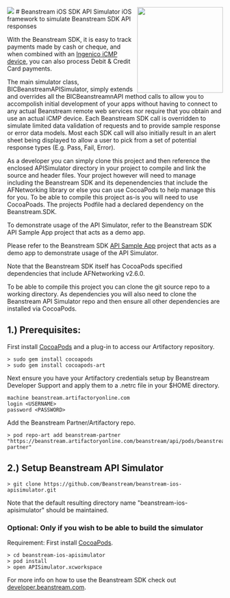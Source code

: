 <img src="http://www.beanstream.com/wp-content/uploads/2015/08/Beanstream-logo.png" />
# Beanstream iOS SDK API Simulator
<img align="right" src="http://ingenico.ca/wp-content/uploads/2014/07/ICMP-Main-carte-Updated-2-web-version-e1424706271455.jpg" height=200px />
iOS framework to simulate Beanstream SDK API responses

With the Beanstream SDK, it is easy to track payments made by cash or cheque, and when combined with an [Ingenico iCMP device](http://ingenico.ca/terminals/icmp/), you can also process Debit &amp; Credit Card payments.

The main simulator class, BICBeanstreamAPISimulator, simply extends and overrides all the BICBeanstreamnAPI method calls to allow you to accompolish initial development of your apps without having to connect to any actual Beanstream remote web services nor require that you obtain and use an actual iCMP device. Each Beanstream SDK call is overridden to simulate limited data validation of requests and to provide sample response or error data models. Most each SDK call will also initially result in an alert sheet being displayed to allow a user to pick from a set of potential response types (E.g. Pass, Fail, Error).

As a developer you can simply clone this project and then reference the enclosed APISimulator directory in your project to compile and link the source and header files. Your project however will need to manage including the Beanstream SDK and its depenendencies that include the AFNetworking library or else you can use CocoaPods to help manage this for you. To be able to compile this project as-is you will need to use CocoaPoads. The projects Podfile had a declared dependency on the Beanstream.SDK.

To demonstrate usage of the API Simulator, refer to the Beanstream SDK API Sample App project that acts as a demo app.

Please refer to the Beanstream SDK [API Sample App](https://github.com/Beanstream/beanstream-ios-apisample) project that acts as a demo app to demonstrate usage of the API Simulator.

Note that the Beanstream SDK itself has CocoaPods specified dependencies that include AFNetworking v2.6.0.

To be able to compile this project you can clone the git source repo to a working directory. As dependencies you will also need to clone the Beanstream API Simulator repo and then ensure all other dependencies are installed via CocoaPods.

## 1.) Prerequisites:

First install [CocoaPods](https://cocoapods.org) and a plug-in to access our Artifactory repository.

```
> sudo gem install cocoapods
> sudo gem install cocoapods-art
```

Next ensure you have your Artifactory credentials setup by Beanstream Developer Support and apply them to a .netrc file in your $HOME directory.

```
machine beanstream.artifactoryonline.com
login <USERNAME>
password <PASSWORD>
```

Add the Beanstream Partner/Artifactory repo.

```
> pod repo-art add beanstream-partner "https://beanstream.artifactoryonline.com/beanstream/api/pods/beanstream-partner"
```

## 2.) Setup Beanstream API Simulator

```
> git clone https://github.com/Beanstream/beanstream-ios-apisimulator.git
```

Note that the default resulting directory name "beanstream-ios-apisimulator" should be maintained.

### Optional: Only if you wish to be able to build the simulator

Requirement: First install [CocoaPods](https://cocoapods.org).

```
> cd beanstream-ios-apisimulator
> pod install
> open APISimulator.xcworkspace
```

For more info on how to use the Beanstream SDK check out [developer.beanstream.com](http://developer.beanstream.com).
